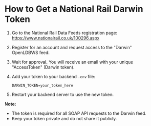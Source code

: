 # How to Get a National Rail Darwin Token

1. Go to the National Rail Data Feeds registration page:
   https://www.nationalrail.co.uk/100296.aspx

2. Register for an account and request access to the "Darwin" OpenLDBWS feed.

3. Wait for approval. You will receive an email with your unique "AccessToken" (Darwin token).

4. Add your token to your backend `.env` file:
   ```
   DARWIN_TOKEN=your_token_here
   ```

5. Restart your backend server to use the new token.

**Note:**
- The token is required for all SOAP API requests to the Darwin feed.
- Keep your token private and do not share it publicly.
